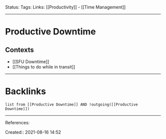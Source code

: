 Status: 
Tags: 
Links: [[Productivity]] - [[Time Management]]
___
# Productive Downtime
## Contexts
- [[SFU Downtime]]
- [[Things to do while in transit]]
___
# Backlinks
```dataview
list from [[Productive Downtime]] AND !outgoing([[Productive Downtime]])
```
___
References:

Created:: 2021-08-16 14:52